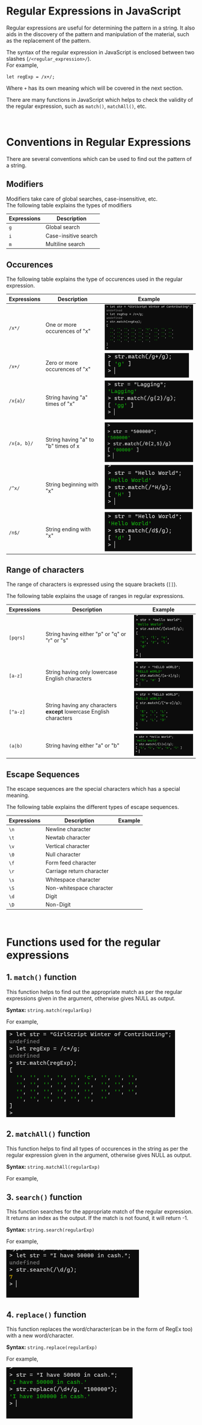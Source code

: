 # Regular Expressions in JavaScript

Regular expressions are useful for determining the pattern in a string. It also aids in the discovery of the pattern and manipulation of the material, such as the replacement of the pattern.

The syntax of the regular expression in JavaScript is enclosed between two slashes (`/<regular_expression>/`). <br>
For example, <br>
``` JS
let regExp = /x+/;
```
Where `+` has its own meaning which will be covered in the next section.

There are many functions in JavaScript which helps to check the validity of the regular expression, such as `match()`, `matchAll()`, etc.

<br>

# Conventions in Regular Expressions

There are several conventions which can be used to find out the pattern of a string.

## Modifiers

Modifiers take care of global searches, case-insensitive, etc. <br>
The following table explains the types of modifiers

| Expressions | Description |
|-----------|-----------|
| `g` | Global search |
| `i` | Case-insitive search |
| `m` | Multiline search |

## Occurences

The following table explains the type of occurences used in the regular expression.

| Expressions | Description | Example | 
|-----------|-----------| ----------- |
|`/x*/`| One or more occurences of "x" | ![* notation](images/1.Asterisk_Notation.png)
| `/x+/` | Zero or more occurences of "x" | ![+ notation](images/2.Plus_Notation.png)
| `/x{a}/` | String having "a" times of "x" | ![a times x](images/3.Occurences.png) |
| `/x{a, b}/` | String having "a" to "b" times of x | ![range between a and b](images/4.Occurences_2.png) |
| `/^x/` | String beginning with "x" | ![start](images/5.starting_notation.png) |
| `/n$/` | String ending with "x" | ![ending](images/6.ending_notation.png) |

## Range of characters 

The range of characters is expressed using the square brackets (`[]`).

The following table explains the usage of ranges in regular expressions.

| Expressions | Description | Example |
|-----------| ----------- | ----------- |
| `[pqrs]` | String having either "p" or "q" or "r" or "s" | ![Range-1](images/7.Range_1.png) |
| `[a-z]` | String having only lowercase English characters | ![Range-2](images/8.Range_2.png) |
| `[^a-z]` | String having any characters **except** lowercase English characters | ![Range-3](images/9.Range_3.png) |
| `(a\|b)` | String having either "a" or "b" | ![Range-4](images/10.Range_4.png) |

## Escape Sequences

The escape sequences are the special characters which has a special meaning.

The following table explains the different types of escape sequences.

| Expressions | Description | Example |
|-----------| ----------- | ----------- |
| `\n` | Newline character |
| `\t` | Newtab character |
| `\v` | Vertical character |
| `\0` | Null character |
| `\f` | Form feed character |
| `\r` | Carriage return character |
| `\s` | Whitespace character |
| `\S` | Non-whitespace character |
| `\d` | Digit |
| `\D` | Non-Digit |

<br>

# Functions used for the regular expressions

## 1. `match()` function

This function helps to find out the appropriate match as per the regular expressions given in the argument, otherwise gives NULL as output.

<b>Syntax: </b> `string.match(regularExp)`

For example, 

![match function](images/1.Asterisk_Notation.png)

## 2. `matchAll()` function

This function helps to find all types of occurences in the string as per the regular expression given in the argument, otherwise gives NULL as output.

<b>Syntax: </b> `string.matchAll(regularExp)`

For example,

## 3. `search()` function

This function searches for the appropriate match of the regular expression. <br>
It returns an index as the output. If the match is not found, it will return -1.

<b>Syntax: </b> `string.search(regularExp)`

For example,

![search function](images/11.Search_function.png)

## 4. `replace()` function

This function replaces the word/character(can be in the form of RegEx too) with a new word/character.

<b>Syntax: </b> `string.replace(regularExp)`

For example,

![replace function](images/12.Replace_Function.png)

